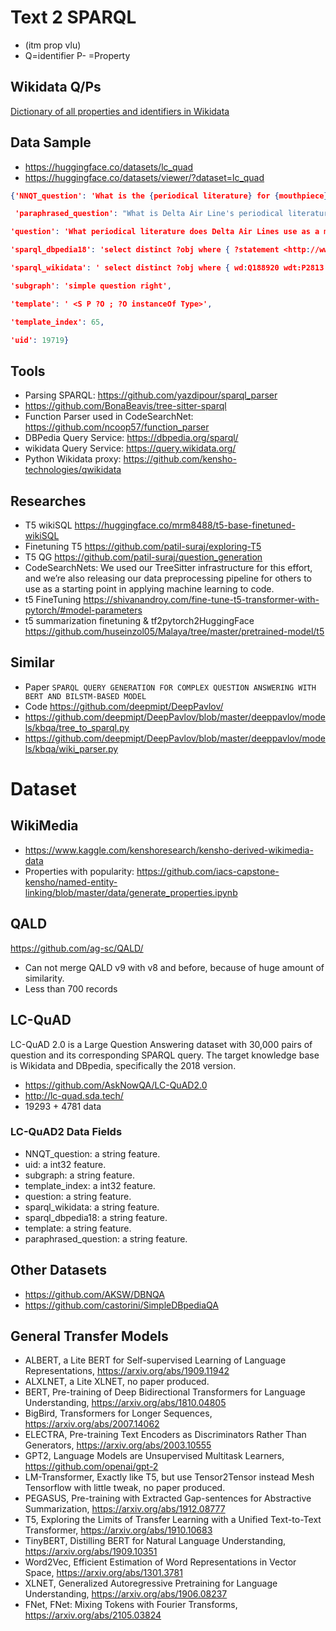 # Text 2 SPARQL

- (itm prop vlu) 
- Q=identifier
P- =Property

## Wikidata Q/Ps

[Dictionary of all properties and identifiers in Wikidata](https://www.kaggle.com/kenshoresearch/kdwd-wikidata-small-ontology)

## Data Sample

- <https://huggingface.co/datasets/lc_quad>
- <https://huggingface.co/datasets/viewer/?dataset=lc_quad>

```json
{'NNQT_question': 'What is the {periodical literature} for {mouthpiece} of {Delta Air Lines}',

 'paraphrased_question': "What is Delta Air Line's periodical literature mouthpiece?",

'question': 'What periodical literature does Delta Air Lines use as a moutpiece?',

'sparql_dbpedia18': 'select distinct ?obj where { ?statement <http://www.w3.org/1999/02/22-rdf-syntax-ns#subject> <http://wikidata.dbpedia.org/resource/Q188920> . ?statement <http://www.w3.org/1999/02/22-rdf-syntax-ns#predicate> <http://www.wikidata.org/entity/P2813> . ?statement <http://www.w3.org/1999/02/22-rdf-syntax-ns#object> ?obj . ?obj <http://www.wikidata.org/entity/P31> <http://wikidata.dbpedia.org/resource/Q1002697> } ',

'sparql_wikidata': ' select distinct ?obj where { wd:Q188920 wdt:P2813 ?obj . ?obj wdt:P31 wd:Q1002697 } ',

'subgraph': 'simple question right',

'template': ' <S P ?O ; ?O instanceOf Type>',

'template_index': 65,

'uid': 19719}
```

## Tools

- Parsing SPARQL: https://github.com/yazdipour/sparql_parser
- https://github.com/BonaBeavis/tree-sitter-sparql
- Function Parser used in CodeSearchNet: https://github.com/ncoop57/function_parser
- DBPedia Query Service: https://dbpedia.org/sparql/
- wikidata Query Service: https://query.wikidata.org/
- Python Wikidata proxy: https://github.com/kensho-technologies/qwikidata

## Researches

- T5 wikiSQL https://huggingface.co/mrm8488/t5-base-finetuned-wikiSQL
- Finetuning T5 https://github.com/patil-suraj/exploring-T5
- T5 QG https://github.com/patil-suraj/question_generation
- CodeSearchNets: We used our TreeSitter infrastructure for this effort, and we’re also releasing our data preprocessing pipeline for others to use as a starting point in applying machine learning to code. 
- t5 FineTuning https://shivanandroy.com/fine-tune-t5-transformer-with-pytorch/#model-parameters
- t5 summarization finetuning & tf2pytorch2HuggingFace https://github.com/huseinzol05/Malaya/tree/master/pretrained-model/t5

## Similar

- Paper `SPARQL QUERY GENERATION FOR COMPLEX QUESTION ANSWERING WITH BERT AND BILSTM-BASED MODEL`
- Code https://github.com/deepmipt/DeepPavlov/
- https://github.com/deepmipt/DeepPavlov/blob/master/deeppavlov/models/kbqa/tree_to_sparql.py
- https://github.com/deepmipt/DeepPavlov/blob/master/deeppavlov/models/kbqa/wiki_parser.py

# Dataset

## WikiMedia

- https://www.kaggle.com/kenshoresearch/kensho-derived-wikimedia-data
- Properties with popularity: https://github.com/iacs-capstone-kensho/named-entity-linking/blob/master/data/generate_properties.ipynb

## QALD

https://github.com/ag-sc/QALD/

- Can not merge QALD v9 with v8 and before, because of huge amount of similarity.
- Less than 700 records

## LC-QuAD

LC-QuAD 2.0 is a Large Question Answering dataset with 30,000 pairs of question and its corresponding SPARQL query. The target knowledge base is Wikidata and DBpedia, specifically the 2018 version.

- https://github.com/AskNowQA/LC-QuAD2.0
- http://lc-quad.sda.tech/
- 19293 + 4781 data

### LC-QuAD2 Data Fields

- NNQT_question: a string feature.
- uid: a int32 feature.
- subgraph: a string feature.
- template_index: a int32 feature.
- question: a string feature.
- sparql_wikidata: a string feature.
- sparql_dbpedia18: a string feature.
- template: a string feature.
- paraphrased_question: a string feature.

## Other Datasets

- https://github.com/AKSW/DBNQA
- https://github.com/castorini/SimpleDBpediaQA

## General Transfer Models

- ALBERT, a Lite BERT for Self-supervised Learning of Language Representations, https://arxiv.org/abs/1909.11942
- ALXLNET, a Lite XLNET, no paper produced.
- BERT, Pre-training of Deep Bidirectional Transformers for Language Understanding, https://arxiv.org/abs/1810.04805
- BigBird, Transformers for Longer Sequences, https://arxiv.org/abs/2007.14062
- ELECTRA, Pre-training Text Encoders as Discriminators Rather Than Generators, https://arxiv.org/abs/2003.10555
- GPT2, Language Models are Unsupervised Multitask Learners, https://github.com/openai/gpt-2
- LM-Transformer, Exactly like T5, but use Tensor2Tensor instead Mesh Tensorflow with little tweak, no paper produced.
- PEGASUS, Pre-training with Extracted Gap-sentences for Abstractive Summarization, https://arxiv.org/abs/1912.08777
- T5, Exploring the Limits of Transfer Learning with a Unified Text-to-Text Transformer, https://arxiv.org/abs/1910.10683
- TinyBERT, Distilling BERT for Natural Language Understanding, https://arxiv.org/abs/1909.10351
- Word2Vec, Efficient Estimation of Word Representations in Vector Space, https://arxiv.org/abs/1301.3781
- XLNET, Generalized Autoregressive Pretraining for Language Understanding, https://arxiv.org/abs/1906.08237
- FNet, FNet: Mixing Tokens with Fourier Transforms, https://arxiv.org/abs/2105.03824